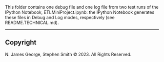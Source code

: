 This folder contains one debug file and one log file from two test runs of the IPython Notebook, ETLMiniProject.ipynb: the IPython Notebook generates these files in Debug and Log modes, respectively (see README.TECHNICAL.md).

----

## Copyright

N. James George, Stephen Smith © 2023. All Rights Reserved.
